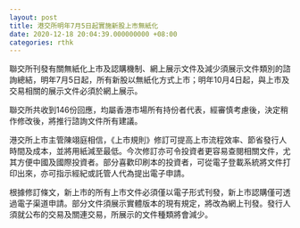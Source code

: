 ```yaml
---
layout: post
title: 港交所明年7月5日起實施新股上市無紙化
date: 2020-12-18 20:04:39.000000000 +08:00
categories: rthk
---
```


聯交所刊發有關無紙化上市及認購機制、網上展示文件及減少須展示文件類別的諮詢總結，明年7月5日起，所有新股以無紙化方式上市；明年10月4日起，與上市及交易相關的展示文件必須於網上展示。

聯交所共收到146份回應，均屬香港市場所有持份者代表，經審慎考慮後，決定稍作修改後，將推行諮詢文件所有建議。

港交所上市主管陳翊庭相信，《上市規則》修訂可提高上市流程效率、節省發行人時間及成本，並將用紙減至最低。今次修訂亦可令投資者更容易查閱相關文件，尤其方便中國及國際投資者。部分喜歡印刷本的投資者，可從電子登載系統將文件打印出來，亦可指示經紀或託管人代為提出電子申請。

根據修訂條文，新上市的所有上市文件必須僅以電子形式刊發，新上市認購僅可透過電子渠道申請。部分文件須展示實體版本的現有規定，將改為網上刊發。發行人須就公布的交易及關連交易，所展示的文件種類將會減少。
